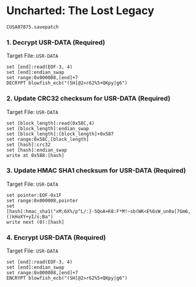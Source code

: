 # Uncharted: The Lost Legacy

`CUSA07875.savepatch`

### 1. Decrypt USR-DATA (Required)

Target File: `USR-DATA`

```
set [end]:read(EOF-3, 4)
set [end]:endian_swap
set range:0x000008,[end]+7
DECRYPT blowfish_ecb("(SH[@2>r62%5+QKpy|g6")
```

### 2. Update CRC32 checksum for USR-DATA (Required)

Target File: `USR-DATA`

```
set [block_length]:read(0x58C,4)
set [block_length]:endian_swap
set [block_length]:[block_length]+0x587
set range:0x58C,[block_length]
set [hash]:crc32
set [hash]:endian_swap
write at 0x588:[hash]
```

### 3. Update HMAC SHA1 checksum for USR-DATA (Required)

Target File: `USR-DATA`

```
set pointer:EOF-0x1F
set range:0x000008,pointer
set [hash]:hmac_sha1("xM;6X%/p^L/:}-5QoA+K8:F*M!~sb(WK<E%6sW_un0a[7Gm6,()kHoXY+yI/s;Ba")
write next (0):[hash]
```

### 4. Encrypt USR-DATA (Required)

Target File: `USR-DATA`

```
set [end]:read(EOF-3, 4)
set [end]:endian_swap
set range:0x000008,[end]+7
ENCRYPT blowfish_ecb("(SH[@2>r62%5+QKpy|g6")
```

